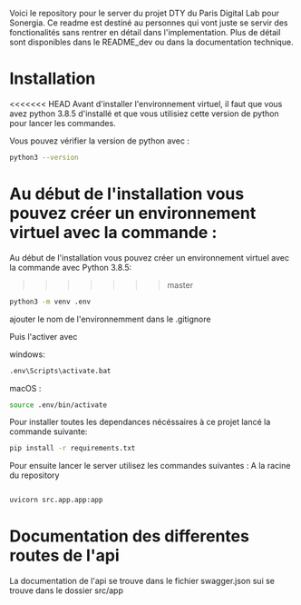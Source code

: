Voici le repository pour le server du projet DTY du Paris Digital Lab pour Sonergia.
Ce readme est destiné au personnes qui vont juste se servir des fonctionalités sans rentrer en détail dans l'implementation.
Plus de détail sont disponibles dans le README_dev ou dans la documentation technique.

# Installation

<<<<<<< HEAD
Avant d'installer l'environnement virtuel, il faut que vous avez python 3.8.5 d'installé et que vous utilisiez cette version de python pour lancer les commandes.

Vous pouvez vérifier la version de python avec :

```bash
python3 --version
```

Au début de l'installation vous pouvez créer un environnement virtuel avec la commande :
=======
Au début de l'installation vous pouvez créer un environnement virtuel avec la commande avec Python 3.8.5:

>>>>>>> master

```bash
python3 -m venv .env
```

ajouter le nom de l'environnemment dans le .gitignore

Puis l'activer avec

windows:

```bash
.env\Scripts\activate.bat
```

macOS :

```bash
source .env/bin/activate

```

Pour installer toutes les dependances nécéssaires à ce projet lancé la commande suivante:

```bash
pip install -r requirements.txt
```

Pour ensuite lancer le server utilisez les commandes suivantes :
A la racine du repository
```bash

uvicorn src.app.app:app
```

# Documentation des differentes routes de l'api

La documentation de l'api se trouve dans le fichier swagger.json sui se trouve dans le dossier src/app
